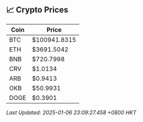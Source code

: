 ## 📈 Crypto Prices

| Coin | Price |
| ---- | ----- |
| BTC | $100941.8315 |
| ETH | $3691.5042 |
| BNB | $720.7998 |
| CRV | $1.0134 |
| ARB | $0.9413 |
| OKB | $50.9931 |
| DOGE | $0.3901 |

_Last Updated: 2025-01-06 23:09:27.458 +0800 HKT_